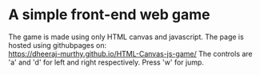 # A simple front-end web game
The game is made using only HTML canvas and javascript. 
The page is hosted using githubpages on:  
  https://dheeraj-murthy.github.io/HTML-Canvas-js-game/
The controls are 'a' and 'd' for left and right respectively. 
Press 'w' for jump.

